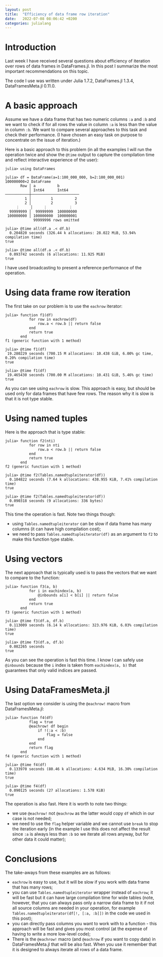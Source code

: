 ```yaml
---
layout: post
title:  "Efficiency of data frame row iteration"
date:   2022-07-08 08:06:42 +0200
categories: julialang
---
```


# Introduction

Last week I have received several questions about efficiency of iteration
over rows of data frames in DataFrames.jl. In this post I summarize the
most important recommendations on this topic.

The code I use was written under Julia 1.7.2, DataFrames.jl 1.3.4,
DataFramesMeta.jl 0.11.0.

# A basic approach

Assume we have a data frame that has two numeric columns `:a` and `:b` and we
want to check if for all rows the value in column `:a` is less than the value in
column `:b`. We want to compare several approaches to this task and check their
performance. (I have chosen an easy task on purpose to concentrate on the issue
of iteration.)

Here is a basic approach to this problem (in all the examples I will run
the operation twice and show the `@time` output to capture the compilation
time and reflect interactive experience of the user):

```
julia> using DataFrames

julia> df = DataFrame(a=1:100_000_000, b=2:100_000_001)
100000000×2 DataFrame
       Row │ a          b
           │ Int64      Int64
───────────┼──────────────────────
         1 │         1          2
         2 │         2          3
     ⋮     │     ⋮          ⋮
  99999999 │  99999999  100000000
 100000000 │ 100000000  100000001
             99999996 rows omitted

julia> @time all(df.a .< df.b)
  0.204820 seconds (326.44 k allocations: 28.022 MiB, 53.94% compilation time)
true

julia> @time all(df.a .< df.b)
  0.093742 seconds (6 allocations: 11.925 MiB)
true
```

I have used broadcasting to present a reference performance of the operation.

# Using data frame row iteration

The first take on our problem is to use the `eachrow` iterator:

```
julia> function f1(df)
           for row in eachrow(df)
               row.a < row.b || return false
           end
           return true
       end
f1 (generic function with 1 method)

julia> @time f1(df)
 19.280229 seconds (700.15 M allocations: 10.438 GiB, 6.00% gc time, 0.20% compilation time)
true

julia> @time f1(df)
 19.465430 seconds (700.00 M allocations: 10.431 GiB, 5.46% gc time)
true
```

As you can see using `eachrow` is slow. This approach is easy, but
should be used only for data frames that have few rows. The reason why it
is slow is that it is not type stable.

# Using named tuples

Here is the approach that is type stable:

```
julia> function f2(nti)
           for row in nti
               row.a < row.b || return false
           end
           return true
       end
f2 (generic function with 1 method)

julia> @time f2(Tables.namedtupleiterator(df))
  0.104822 seconds (7.64 k allocations: 438.955 KiB, 7.41% compilation time)
true

julia> @time f2(Tables.namedtupleiterator(df))
  0.090318 seconds (9 allocations: 336 bytes)
true
```

This time the operation is fast. Note two things though:
* using `Tables.namedtupleiterator` can be slow if data frame has many columns
  (it can have high compilation cost);
* we need to pass `Tables.namedtupleiterator(df)` as an argument to `f2` to
  make this function type stable.

# Using vectors

The next approach that is typically used is to pass the vectors that
we want to compare to the function:

```
julia> function f3(a, b)
           for i in eachindex(a, b)
               @inbounds a[i] < b[i] || return false
           end
           return true
       end
f3 (generic function with 1 method)

julia> @time f3(df.a, df.b)
  0.113009 seconds (6.14 k allocations: 323.976 KiB, 6.03% compilation time)
true

julia> @time f3(df.a, df.b)
  0.082265 seconds
true
```

As you can see the operation is fast this time. I know I can safely use
`@inbounds` because the `i` index is taken from `eachindex(a, b)` that
guarantees that only valid indices are passed.

# Using DataFramesMeta.jl

The last option we consider is using the `@eachrow!` macro from DataFramesMeta.jl:

```
julia> function f4(df)
           flag = true
           @eachrow! df begin
               if !(:a < :b)
                   flag = false
               end
           end
           return flag
       end
f4 (generic function with 1 method)

julia> @time f4(df)
  0.133970 seconds (80.46 k allocations: 4.634 MiB, 16.30% compilation time)
true

julia> @time f4(df)
  0.090125 seconds (27 allocations: 1.578 KiB)
true
```

The operation is also fast. Here it is worth to note two things:
* we use `@eachrow!` not `@eachrow` as the latter would copy `df` which in our
  case is not needed;
* we need to use the `flag` helper variable and we cannot use `break` to stop
  the iteration early (in the example I use this does not affect the result
  since `:a` is always less than `:b` so we iterate all rows anyway, but for
  other data it could matter);

# Conclusions

The take-aways from these examples are as follows:
* `eachrow` is easy to use, but it will be slow if you work with data frame
  that has many rows;
* you can use `Tables.namedtupleiterator` wrapper instead of `eachrow`; it will
  be fast but it can have large compilation time for wide tables (note, however,
  that you can always pass only a narrow data frame to it if not all source
  columns are needed in your operation, for example
  `Tables.namedtupleiterator(df[!, [:a, :b]])` in the code we used in this post);
* you can directly pass columns you want to work with to a function - this
  approach will be fast and gives you most control (at the expense of having to
  write a more low-level code);
* There is the `@eachrow!` macro (and `@eachrow` if you want to copy data) in
  DataFramesMeta.jl that will be also fast. When you use it remember that it
  is designed to always iterate all rows of a data frame.

